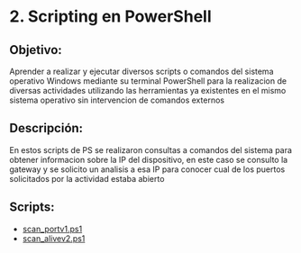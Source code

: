 # 2. Scripting en PowerShell

## Objetivo:
Aprender a realizar y ejecutar diversos scripts o comandos del sistema operativo Windows mediante su terminal PowerShell para la realizacion de diversas actividades utilizando las herramientas ya existentes en el mismo sistema operativo sin intervencion de comandos externos

## Descripción:
En estos scripts de PS se realizaron consultas a comandos del sistema para obtener informacion sobre la IP del dispositivo, en este caso se consulto la gateway y se solicito un analisis a esa IP para conocer cual de los puertos solicitados por la actividad estaba abierto

## Scripts:
* [scan_portv1.ps1](https://github.com/Lavso-Itro/PIA-LAB-PC/blob/10c348b8eff9cb4a08db97cc6b4fc7a8a002aabc/Scripting%20en%20PowerShell/scan_portv1.ps1)
* [scan_alivev2.ps1](https://github.com/Lavso-Itro/PIA-LAB-PC/blob/10c348b8eff9cb4a08db97cc6b4fc7a8a002aabc/Scripting%20en%20PowerShell/scan_alivev2.ps1)
